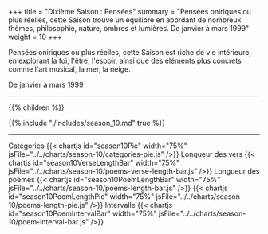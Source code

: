 +++
title = "Dixième Saison : Pensées"
summary = "Pensées oniriques ou plus réelles, cette Saison trouve un équilibre en abordant de nombreux thèmes, philosophie, nature, ombres et lumières. De janvier à mars 1999"
weight = 10
+++

Pensées oniriques ou plus réelles, cette Saison est riche de vie intérieure, en explorant la foi, l'être, l'espoir, ainsi que des éléments plus concrets comme l'art musical, la mer, la neige.

De janvier à mars 1999

---
{{% children  %}}

{{% include "./includes/season_10.md" true %}}

---
Catégories
{{< chartjs id="season10Pie" width="75%" jsFile="../../charts/season-10/categories-pie.js" />}}
Longueur des vers
{{< chartjs id="season10VerseLengthBar" width="75%" jsFile="../../charts/season-10/poems-verse-length-bar.js" />}}
Longueur des poèmes
{{< chartjs id="season10PoemLengthBar" width="75%" jsFile="../../charts/season-10/poems-length-bar.js" />}}
{{< chartjs id="season10PoemLengthPie" width="75%" jsFile="../../charts/season-10/poems-length-pie.js" />}}
Intervalle
{{< chartjs id="season10PoemIntervalBar" width="75%" jsFile="../../charts/season-10/poem-interval-bar.js" />}}
